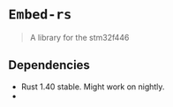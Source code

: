 # `Embed-rs`

> A library for the stm32f446

## Dependencies

- Rust 1.40 stable. Might work on nightly.
- 